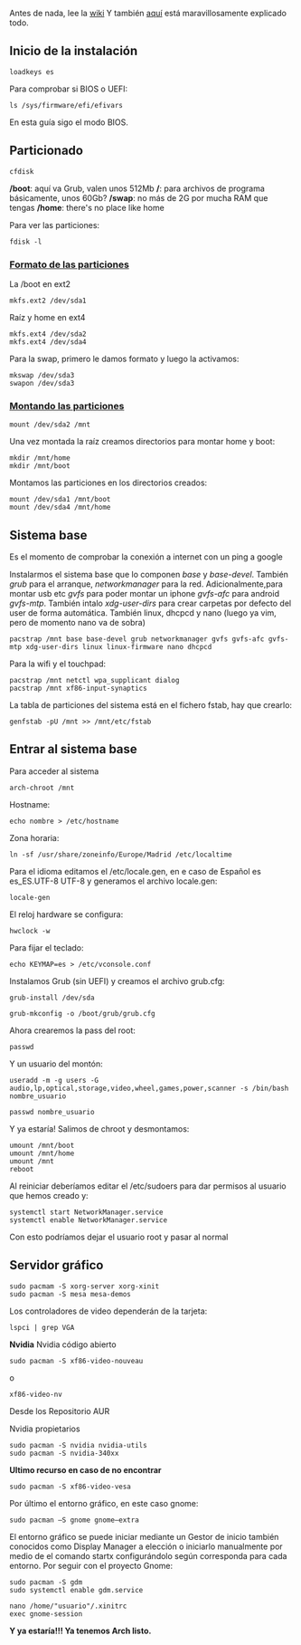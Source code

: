 Antes de nada, lee la [wiki](https://wiki.archlinux.org/index.php/Installation_guide_(Español))
Y también [aquí](https://denovatoanovato.net/instalar-arch-linux/#establecer-contrasena-del-administrador-root) está maravillosamente explicado todo.

## Inicio de la instalación

    loadkeys es

Para comprobar si BIOS o UEFI:

    ls /sys/firmware/efi/efivars

En esta guía sigo el modo BIOS.
    
## Particionado

    cfdisk
    
**/boot**: aquí va Grub, valen unos 512Mb
**/**: para archivos de programa básicamente, unos 60Gb?
**/swap**: no más de 2G por mucha RAM  que tengas
**/home**: there's no place like home

Para ver las particiones:

    fdisk -l
    
### <u>Formato de las particiones</u>

La /boot en ext2

    mkfs.ext2 /dev/sda1

Raíz y home en ext4

    mkfs.ext4 /dev/sda2
    mkfs.ext4 /dev/sda4

Para la swap, primero le damos formato y luego la activamos:

    mkswap /dev/sda3
    swapon /dev/sda3

### <u>Montando las particiones</u>

    mount /dev/sda2 /mnt
    
Una vez montada la raíz creamos directorios para montar home y boot:

    mkdir /mnt/home
    mkdir /mnt/boot

Montamos las particiones en los directorios creados:

    mount /dev/sda1 /mnt/boot
    mount /dev/sda4 /mnt/home
    
## Sistema base
    
Es el momento de comprobar la conexión a internet con un ping a google

Instalarmos el sistema base que lo componen *base* y *base-devel*. También *grub* para el arranque, *networkmanager* para la red. Adicionalmente,para montar usb etc *gvfs* para poder montar un iphone *gvfs-afc* para android *gvfs-mtp*. También intalo *xdg-user-dirs* para crear carpetas por defecto del user de forma automática. También linux, dhcpcd y nano (luego ya vim, pero de momento nano va de sobra)

    pacstrap /mnt base base-devel grub networkmanager gvfs gvfs-afc gvfs-mtp xdg-user-dirs linux linux-firmware nano dhcpcd
    
    
Para la wifi y el touchpad:

    pacstrap /mnt netctl wpa_supplicant dialog
    pacstrap /mnt xf86-input-synaptics
    
    
La tabla de particiones del sistema está en el fichero fstab, hay que crearlo:
    
    genfstab -pU /mnt >> /mnt/etc/fstab
    
## Entrar al sistema base

Para acceder al sistema 

    arch-chroot /mnt
    
Hostname:

    echo nombre > /etc/hostname
    
Zona horaria:

    ln -sf /usr/share/zoneinfo/Europe/Madrid /etc/localtime
    
Para el idioma editamos el /etc/locale.gen, en e caso de Español es es_ES.UTF-8 UTF-8 y generamos el archivo locale.gen:

    locale-gen
    
El reloj hardware se configura:

    hwclock -w
    
Para fijar el teclado:

    echo KEYMAP=es > /etc/vconsole.conf
    
Instalamos Grub (sin UEFI) y creamos el archivo grub.cfg:

    grub-install /dev/sda

    grub-mkconfig -o /boot/grub/grub.cfg
    
Ahora crearemos la pass del root:

    passwd

Y un usuario del montón:

    useradd -m -g users -G audio,lp,optical,storage,video,wheel,games,power,scanner -s /bin/bash nombre_usuario
    
    passwd nombre_usuario

Y ya estaría! Salimos de chroot y desmontamos:

    umount /mnt/boot
    umount /mnt/home
    umount /mnt
    reboot
    
    
Al reiniciar deberíamos editar el /etc/sudoers para dar permisos al usuario que hemos creado y:

    systemctl start NetworkManager.service
    systemctl enable NetworkManager.service
    
Con esto podríamos dejar el usuario root y pasar al normal

## Servidor gráfico

    sudo pacmam -S xorg-server xorg-xinit
    sudo pacman -S mesa mesa-demos
    
Los controladores de video dependerán de la tarjeta:

    lspci | grep VGA
    
**Nvidia**
Nvidia código abierto

    sudo pacman -S xf86-video-nouveau

o

    xf86-video-nv

Desde los Repositorio AUR

Nvidia propietarios
    
    sudo pacman -S nvidia nvidia-utils
    sudo pacman -S nvidia-340xx


**Ultimo recurso en caso de no encontrar**

    sudo pacman -S xf86-video-vesa

Por último el entorno gráfico, en este caso gnome:

    sudo pacman –S gnome gnome–extra

    
El entorno gráfico se puede iniciar mediante un Gestor de inicio también conocidos como Display Manager a elección o iniciarlo manualmente por medio de el comando startx configurándolo según corresponda para cada entorno. Por seguir con el proyecto Gnome:

    sudo pacman -S gdm
    sudo systemctl enable gdm.service
    
    nano /home/"usuario"/.xinitrc
    exec gnome-session

**Y ya estaría!!! Ya tenemos Arch listo.**
